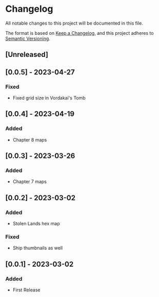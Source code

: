 # Changelog
All notable changes to this project will be documented in this file.

The format is based on [Keep a Changelog](https://keepachangelog.com/en/1.0.0/),
and this project adheres to [Semantic Versioning](https://semver.org/spec/v2.0.0.html).

## [Unreleased]

## [0.0.5] - 2023-04-27

### Fixed

* Fixed grid size in Vordakai's Tomb

## [0.0.4] - 2023-04-19

### Added

* Chapter 8 maps

## [0.0.3] - 2023-03-26

### Added

* Chapter 7 maps

## [0.0.2] - 2023-03-02

### Added

* Stolen Lands hex map

### Fixed

* Ship thumbnails as well

## [0.0.1] - 2023-03-02

### Added

* First Release
